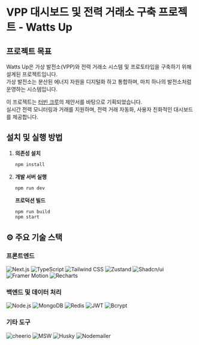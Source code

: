 # VPP 대시보드 및 전력 거래소 구축 프로젝트 - Watts Up

## 프로젝트 목표

Watts Up은 가상 발전소(VPP)와 전력 거래소 시스템 및 프로토타입을 구축하기 위해 설계된 프로젝트입니다.\
가상 발전소는 분산된 에너지 자원을 디지털화 하고 통합하며, 마치 하나의 발전소처럼 운영하는 시스템입니다.

이 프로젝트는 [터빈 크루](https://turbinecrew.co.kr/)의 제안서를 바탕으로 기획되었습니다.\
실시간 전력 모니터링과 거래를 지원하며, 전력 거래 자동화, 사용자 친화적인 대시보드를 제공합니다.

## 설치 및 실행 방법

1. **의존성 설치**

   ```bash
   npm install
   ```

2. **개발 서버 실행**

   ```bash
   npm run dev
   ```

   **프로덕션 빌드**

   ```bash
   npm run build
   npm start
   ```

## ⚙️ 주요 기술 스택

### 프론트엔드

![Next.js](https://img.shields.io/badge/Next.js-000000?style=flat-square&logo=nextdotjs&logoColor=white)
![TypeScript](https://img.shields.io/badge/TypeScript-3178C6?style=flat-square&logo=typescript&logoColor=white)
![Tailwind CSS](https://img.shields.io/badge/TailwindCSS-06B6D4?style=flat-square&logo=tailwindcss&logoColor=white)
![Zustand](https://img.shields.io/badge/Zustand-52303d?style=flat-square&logo=zustand&logoColor=white)
![Shadcn/ui](https://img.shields.io/badge/shadcn%2Fui-000000?style=flat-square&logo=shadcnui&logoColor=white)
![Framer Motion](https://img.shields.io/badge/Framer%20Motion-0055FF?style=flat-square&logo=framer&logoColor=white)
![Recharts](https://img.shields.io/badge/Recharts-57b2bd?style=flat-square&logo=recharts&logoColor=white)

<!-- ![React Query](https://img.shields.io/badge/React%20Query-FF4154?style=flat-square&logo=react-query&logoColor=white) -->

### 백엔드 및 데이터 처리

![Node.js](https://img.shields.io/badge/Node.js-339933?style=flat-square&logo=nodedotjs&logoColor=white)
![MongoDB](https://img.shields.io/badge/MongoDB-47A248?style=flat-square&logo=mongodb&logoColor=white)
![Redis](https://img.shields.io/badge/Redis-DC382D?style=flat-square&logo=redis&logoColor=white)
![JWT](https://img.shields.io/badge/JWT-000000?style=flat-square&logo=jsonwebtokens&logoColor=white)
![Bcrypt](https://img.shields.io/badge/bcrypt-FF6A00?style=flat-square&logo=bcrypt&logoColor=white)

### 기타 도구

![cheerio](https://img.shields.io/badge/Cheerio-E88C1F?style=flat-square&logo=cheerio&logoColor=white)
![MSW](https://img.shields.io/badge/MSW-FF6A00?style=flat-square&logo=mockserviceworker&logoColor=white)
![Husky](https://img.shields.io/badge/Husky-9c6623?style=flat-square&logo=husky&logoColor=white)
![Nodemailer](https://img.shields.io/badge/Nodemailer-4d9fcb?style=flat-square&logo=nodemailer&logoColor=white)
